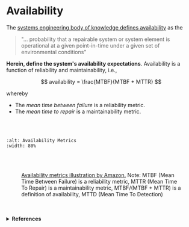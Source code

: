 <br>

# Availability

The [systems engineering body of knowledge defines availability](https://sebokwiki.org/wiki/System_Reliability,_Availability,_and_Maintainability#Availability) as the

> "… probability that a repairable system or system element is operational at a given point-in-time under a given set of environmental conditions"

**Herein, define the system's availability expectations**.  Availability is a function of reliability and maintainability, i.e.,

$$
availability = \frac{MTBF}{MTBF + MTTR}
$$

whereby 

<ul class="disk">
    <li class="disk">The <i>mean time between failure</i> is a reliability metric.</li>
    <li class="disk">The <i>mean time to repair</i> is a maintainability metric.</li>
</ul>

<br>
<br>

```{image} ../../../assets/availability-metrics.png
:alt: Availability Metrics
:width: 80%

```

<br>
<br>

<figure>
<figcaption><a href="https://docs.aws.amazon.com/whitepapers/latest/availability-and-beyond-improving-resilience/understanding-availability.html" target="_blank">Availability metrics illustration by Amazon.</a>  Note: MTBF (Mean Time Between Failure) is a reliability metric, MTTR (Mean Time To Repair) is a maintainability metric, MTBF/(MTBF + MTTR) is a definition of availability, MTTD (Mean Time To Detection)
</figcaption>
</figure>

<br>
<br>

<details><summary><b>References</b></summary>
<ol class="numeric">
<li class="numeric"><a href="https://sebokwiki.org/wiki/Availability_(glossary)" target="_blank">Availability</a></li>
<li class="numeric"><a href="https://docs.aws.amazon.com/whitepapers/latest/availability-and-beyond-improving-resilience/understanding-availability.html" target="_blank">Understanding Availability</a></li></ol>
</details>


<br>
<br>

<br>
<br>

<br>
<br>

<br>
<br>
